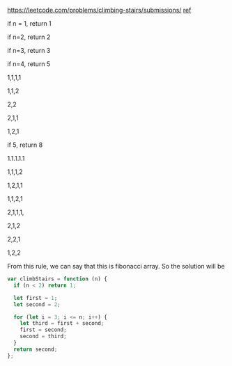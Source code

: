 https://leetcode.com/problems/climbing-stairs/submissions/
[ref](https://dev.to/urfan/leetcode-climbing-stairs-with-javascript-1dme)

if n = 1, return 1

if n=2, return 2

if n=3, return 3

if n=4, return 5

1,1,1,1

1,1,2

2,2

2,1,1

1,2,1

if 5, return 8

1.1.1.1.1

1,1,1,2

1,2,1,1

1,1,2,1

2,1,1,1,

2,1,2

2,2,1

1,2,2

From this rule, we can say that this is fibonacci array.
So the solution will be

```javascript
var climbStairs = function (n) {
  if (n < 2) return 1;

  let first = 1;
  let second = 2;

  for (let i = 3; i <= n; i++) {
    let third = first + second;
    first = second;
    second = third;
  }
  return second;
};
```
